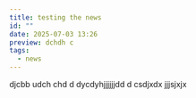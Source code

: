 ```yaml
---
title: testing the news
id: ""
date: 2025-07-03 13:26
preview: dchdh c
tags:
  - news
---
```

d﻿jcbb udch  chd d dycdyhjjjjjjdd d csdjxdx jjjsjxjx